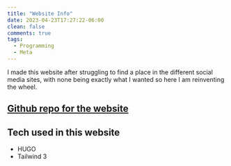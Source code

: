 ```yaml
---
title: "Website Info"
date: 2023-04-23T17:27:22-06:00
clean: false
comments: true
tags:
  - Programming
  - Meta
---
```


I made this website after struggling to find a place in the different social media sites, with none being exactly what I wanted so here I am reinventing the wheel.

## [Github repo for the website](https://github.com/genthus/genthus)

## Tech used in this website

- HUGO
- Tailwind 3
